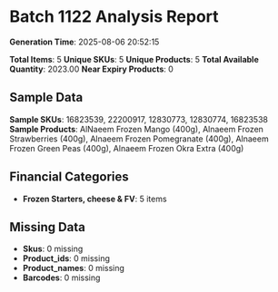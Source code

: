 # Batch 1122 Analysis Report

**Generation Time**: 2025-08-06 20:52:15

**Total Items**: 5
**Unique SKUs**: 5
**Unique Products**: 5
**Total Available Quantity**: 2023.00
**Near Expiry Products**: 0

## Sample Data
**Sample SKUs**: 16823539, 22200917, 12830773, 12830774, 16823538
**Sample Products**: AlNaeem Frozen Mango (400g), Alnaeem Frozen Strawberries (400g), Alnaeem Frozen Pomegranate (400g), Alnaeem Frozen Green Peas (400g), Alnaeem Frozen Okra Extra (400g)

## Financial Categories
- **Frozen Starters, cheese & FV**: 5 items

## Missing Data
- **Skus**: 0 missing
- **Product_ids**: 0 missing
- **Product_names**: 0 missing
- **Barcodes**: 0 missing
